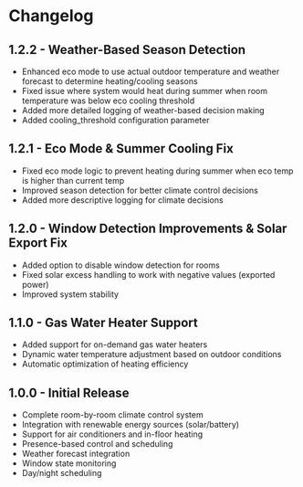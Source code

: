 # Changelog

## 1.2.2 - Weather-Based Season Detection

- Enhanced eco mode to use actual outdoor temperature and weather forecast to determine heating/cooling seasons
- Fixed issue where system would heat during summer when room temperature was below eco cooling threshold
- Added more detailed logging of weather-based decision making
- Added cooling_threshold configuration parameter

## 1.2.1 - Eco Mode & Summer Cooling Fix

- Fixed eco mode logic to prevent heating during summer when eco temp is higher than current temp
- Improved season detection for better climate control decisions
- Added more descriptive logging for climate decisions

## 1.2.0 - Window Detection Improvements & Solar Export Fix

- Added option to disable window detection for rooms
- Fixed solar excess handling to work with negative values (exported power)
- Improved system stability

## 1.1.0 - Gas Water Heater Support

- Added support for on-demand gas water heaters
- Dynamic water temperature adjustment based on outdoor conditions
- Automatic optimization of heating efficiency

## 1.0.0 - Initial Release

- Complete room-by-room climate control system
- Integration with renewable energy sources (solar/battery)
- Support for air conditioners and in-floor heating
- Presence-based control and scheduling
- Weather forecast integration
- Window state monitoring
- Day/night scheduling

